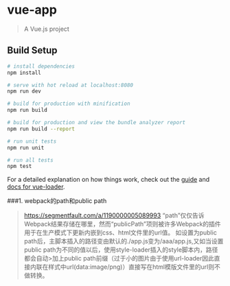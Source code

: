# vue-app

> A Vue.js project

## Build Setup

``` bash
# install dependencies
npm install

# serve with hot reload at localhost:8080
npm run dev

# build for production with minification
npm run build

# build for production and view the bundle analyzer report
npm run build --report

# run unit tests
npm run unit

# run all tests
npm test
```

For a detailed explanation on how things work, check out the [guide](http://vuejs-templates.github.io/webpack/) and [docs for vue-loader](http://vuejs.github.io/vue-loader).

###1. webpack的path和public path
>https://segmentfault.com/a/1190000005089993
>“path”仅仅告诉Webpack结果存储在哪里，然而“publicPath”项则被许多Webpack的插件用于在生产模式下更新内嵌到css、html文件里的url值。
>如设置为public path后，主脚本插入的路径变由默认的./app.js变为/aaa/app.js,又如当设置public path为不同的值以后，使用style-loader插入的style脚本内，路径都会自动>加上public path前缀（过于小的图片由于使用url-loader因此直接内联在样式中url(data:image/png)）直接写在html模版文件里的url则不做转换。
